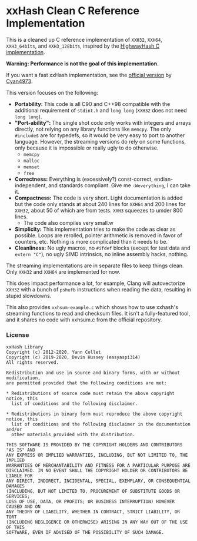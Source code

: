 # xxHash Clean C Reference Implementation

This is a cleaned up C reference implementation of `XXH32`, `XXH64`, `XXH3_64bits`, and `XXH3_128bits`, inspired by the [HighwayHash C implementation](https://github.com/google/highwayhash/blob/master/c/highwayhash.c).

**Warning: Performance is not the goal of this implementation.**

If you want a fast xxHash implementation, see the [official version](https://github.com/Cyan4973/xxHash)
by [Cyan4973](https://github.com/Cyan4973).

This version focuses on the following:
 - **Portability:** This code is all C90 and C++98 compatible with the additional requirement of `stdint.h` and `long long` (`XXH32` does not need `long long`).
 - **"Port-ability":** The single shot code only works with integers and arrays directly, not relying on any library functions like `memcpy`. The only `#include`s are for typedefs, so it would be very easy to port to another language. However, the streaming versions do rely on some functions, only because it is impossible or really ugly to do otherwise.
   - `memcpy`
   - `malloc`
   - `memset`
   - `free`
 - **Correctness:** Everything is (excessively?) const-correct, endian-independent, and standards compliant. Give me `-Weverything`, I can take it.
 - **Compactness:** The code is very short. Light documentation is added but the code only stands at about 240 lines for `XXH64` and 200 lines for `XXH32`, about 50 of which are from tests. `XXH3` squeezes to umder 800 lines.
    - The code also compiles very small.w
 - **Simplicity:** This implementation tries to make the code as clear as possible. Loops are rerolled, pointer arithmetic is removed in favor of counters, etc. Nothing is more complicated than it needs to be.
 - **Cleanliness:** No ugly macros, no `#ifdef` blocks (except for test data and `extern "C"`), no ugly SIMD intrinsics, no inline assembly hacks, nothing.

The streaming implementations are in separate files to keep things clean. Only `XXH32` and `XXH64` are implemented for now.

This does impact performance a lot, for example, Clang will autovectorize `XXH32` with a bunch of `pshufb` instructions when reading the data, resulting in stupid slowdowns.

This also provides `xxhsum-example.c` which shows how to use xxhash's streaming functions to read and checksum files. It isn't a fully-featured tool, and it shares no code with xxhsum.c from the official repository.

### License

```
xxHash Library
Copyright (c) 2012-2020, Yann Collet
Copyright (c) 2019-2020, Devin Hussey (easyaspi314)
All rights reserved.

Redistribution and use in source and binary forms, with or without modification,
are permitted provided that the following conditions are met:

* Redistributions of source code must retain the above copyright notice, this
  list of conditions and the following disclaimer.

* Redistributions in binary form must reproduce the above copyright notice, this
  list of conditions and the following disclaimer in the documentation and/or
  other materials provided with the distribution.

THIS SOFTWARE IS PROVIDED BY THE COPYRIGHT HOLDERS AND CONTRIBUTORS "AS IS" AND
ANY EXPRESS OR IMPLIED WARRANTIES, INCLUDING, BUT NOT LIMITED TO, THE IMPLIED
WARRANTIES OF MERCHANTABILITY AND FITNESS FOR A PARTICULAR PURPOSE ARE
DISCLAIMED. IN NO EVENT SHALL THE COPYRIGHT HOLDER OR CONTRIBUTORS BE LIABLE FOR
ANY DIRECT, INDIRECT, INCIDENTAL, SPECIAL, EXEMPLARY, OR CONSEQUENTIAL DAMAGES
(INCLUDING, BUT NOT LIMITED TO, PROCUREMENT OF SUBSTITUTE GOODS OR SERVICES;
LOSS OF USE, DATA, OR PROFITS; OR BUSINESS INTERRUPTION) HOWEVER CAUSED AND ON
ANY THEORY OF LIABILITY, WHETHER IN CONTRACT, STRICT LIABILITY, OR TORT
(INCLUDING NEGLIGENCE OR OTHERWISE) ARISING IN ANY WAY OUT OF THE USE OF THIS
SOFTWARE, EVEN IF ADVISED OF THE POSSIBILITY OF SUCH DAMAGE.
```
